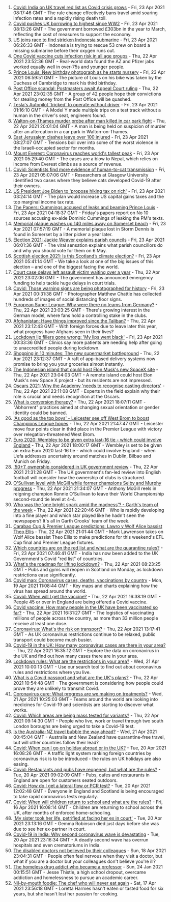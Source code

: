 1. [Covid: India on UK travel red list as Covid crisis grows](https://www.bbc.co.uk/news/uk-56848006) - Fri, 23 Apr 2021 08:17:46 GMT - The rule change effectively bans travel amid soaring infection rates and a rapidly rising death toll.
2. [Covid pushes UK borrowing to highest since WW2](https://www.bbc.co.uk/news/business-56856195) - Fri, 23 Apr 2021 08:13:26 GMT - The government borrowed £303bn in the year to March, reflecting the cost of measures to support the economy.
3. [US joins race to find stricken Indonesia submarine](https://www.bbc.co.uk/news/world-asia-56851487) - Fri, 23 Apr 2021 06:26:33 GMT - Indonesia is trying to rescue 53 crew on board a missing submarine before their oxygen runs out.
4. [One Covid vaccine cuts infection risk in all age groups](https://www.bbc.co.uk/news/health-56844220) - Thu, 22 Apr 2021 23:52:36 GMT - Real-world data found the AZ and Pfizer jabs worked equally well in over-75s and younger people.
5. [Prince Louis: New birthday photograph as he starts nursery](https://www.bbc.co.uk/news/uk-56853207) - Fri, 23 Apr 2021 06:59:51 GMT - The picture of Louis on his bike was taken by the Duchess of Cambridge to mark his third birthday.
6. [Post Office scandal: Postmasters await Appeal Court ruling](https://www.bbc.co.uk/news/business-56496207) - Thu, 22 Apr 2021 23:02:35 GMT - A group of 42 people hope their convictions for stealing money from the Post Office will be quashed.
7. [Tesla's Autopilot 'tricked' to operate without driver](https://www.bbc.co.uk/news/technology-56854417) - Fri, 23 Apr 2021 01:16:10 GMT - A Model Y made multiple trips on a test track without a human in the driver's seat, engineers found.
8. [Walton-on-Thames murder probe after man killed in car park fight](https://www.bbc.co.uk/news/uk-england-surrey-56846688) - Thu, 22 Apr 2021 20:01:04 GMT - A man is being held on suspicion of murder after an altercation in a car park in Walton-on-Thames.
9. [East Jerusalem clashes leave over 100 injured](https://www.bbc.co.uk/news/world-middle-east-56854275) - Fri, 23 Apr 2021 08:27:07 GMT - Tensions boil over into some of the worst violence in the Israeli-occupied sector for months.
10. [Mount Everest: Coronavirus reaches world's tallest peak](https://www.bbc.co.uk/news/world-asia-56854986) - Fri, 23 Apr 2021 05:29:40 GMT - The cases are a blow to Nepal, which relies on income from Everest climbs as a source of revenue.
11. [Covid: Scientists find more evidence of human-to-cat transmission](https://www.bbc.co.uk/news/uk-scotland-glasgow-west-56821770) - Fri, 23 Apr 2021 05:07:06 GMT - Researchers at Glasgow University identified two cases where they believe cats developed Covid-19 after their owners.
12. [US President Joe Biden to 'propose hiking tax on rich'](https://www.bbc.co.uk/news/business-56855301) - Fri, 23 Apr 2021 03:24:14 GMT - The plan would increase US capital gains taxes and the top marginal income tax rate.
13. [The Papers: Cummings accused of leaks and beaming Prince Louis](https://www.bbc.co.uk/news/blogs-the-papers-56854427) - Fri, 23 Apr 2021 04:18:37 GMT - Friday's papers report on No 10 sources accusing ex-aide Dominic Cummings of leaking the PM's texts.
14. [Memorial plaque washes up 140 miles away on Somerset beach](https://www.bbc.co.uk/news/uk-england-somerset-56847542) - Fri, 23 Apr 2021 07:57:19 GMT - A memorial plaque lost in Storm Dennis is found in Somerset by a litter picker a year later.
15. [Election 2021: Jackie Weaver explains parish councils](https://www.bbc.co.uk/news/uk-england-leeds-56847148) - Fri, 23 Apr 2021 06:01:36 GMT - The viral sensation explains what parish councillors do and why you should vote for them on 6 May.
16. [Scottish election 2021: Is this Scotland’s climate election?](https://www.bbc.co.uk/news/uk-scotland-56848288) - Fri, 23 Apr 2021 05:41:14 GMT - We take a look at one of the big issues of this election – and one of the biggest facing the world.
17. [Court case delays left assault victim waiting over a year](https://www.bbc.co.uk/news/uk-56765175) - Thu, 22 Apr 2021 23:02:06 GMT - The government has announced emergency funding to help tackle huge delays in court trials.
18. [Covid: Those warning signs are being photographed for history](https://www.bbc.co.uk/news/in-pictures-56675382) - Fri, 23 Apr 2021 00:31:38 GMT - Photographer Matthew Chattle has collected hundreds of images of social distancing floor signs.
19. [European Super League: Why were there no teams from Germany?](https://www.bbc.co.uk/news/world-europe-56845662) - Thu, 22 Apr 2021 23:03:25 GMT - There's growing interest in the German model, where fans hold a controlling stake in the clubs.
20. [Afghanistan: Have things improved since the Taliban?](https://www.bbc.co.uk/news/56779160) - Thu, 22 Apr 2021 23:12:43 GMT - With foreign forces due to leave later this year, what progress have Afghans seen in their lives?
21. [Lockdown lip fillers gone wrong: 'My lips went black'](https://www.bbc.co.uk/news/newsbeat-56845921) - Fri, 23 Apr 2021 00:33:36 GMT - Clinics say more patients are needing help after going to unaccredited people during lockdown.
22. [Shopping in 10 minutes: The new supermarket battleground](https://www.bbc.co.uk/news/business-56720044) - Thu, 22 Apr 2021 23:12:37 GMT - A raft of app-based delivery systems now promise to bring you your groceries almost instantly.
23. [The Indonesian island that could host Elon Musk's new SpaceX site](https://www.bbc.co.uk/news/world-asia-56797133) - Thu, 22 Apr 2021 23:04:03 GMT - A remote island could host Elon Musk's new Space X project - but its residents are not impressed.
24. [Oscars 2021: Why the Academy 'needs to recognise casting directors'](https://www.bbc.co.uk/news/entertainment-arts-56813184) - Thu, 22 Apr 2021 23:11:08 GMT - Experts in the field explain why their role is crucial and needs recognition at the Oscars.
25. [What is conversion therapy?](https://www.bbc.co.uk/news/explainers-56496423) - Thu, 22 Apr 2021 18:07:11 GMT - "Abhorrent" practices aimed at changing sexual orientation or gender identity could be banned.
26. ['As good as the top boys' - Leicester see off West Brom to boost Champions League hopes](https://www.bbc.co.uk/sport/football/56754992) - Thu, 22 Apr 2021 21:47:47 GMT - Leicester move four points clear in third place in the Premier League with victory over relegation-threatened West Brom.
27. [Euro 2020: Wembley to be given extra last-16 tie - which could involve England](https://www.bbc.co.uk/sport/football/56852135) - Thu, 22 Apr 2021 18:00:17 GMT - Wembley is set to be given an extra Euro 2020 last-16 tie - which could involve England - when Uefa addresses uncertainty around matches in Dublin, Bilbao and Munich on Friday.
28. ['50+1' ownership considered in UK government review](https://www.bbc.co.uk/sport/football/56852632) - Thu, 22 Apr 2021 21:31:28 GMT - The UK government's fan-led review into English football will consider how the ownership of clubs is structured.
29. [O'Sullivan level with McGill while former champions Selby and Murphy progress](https://www.bbc.co.uk/sport/snooker/56838605) - Thu, 22 Apr 2021 21:34:07 GMT - Anthony McGill reels in reigning champion Ronnie O'Sullivan to leave their World Championship second-round tie level at 4-4.
30. [Who was the 'one bright spark amid the madness'? - Garth's team of the week](https://www.bbc.co.uk/sport/football/56849170) - Thu, 22 Apr 2021 22:20:46 GMT - Who is rapidly developing into a fine player and which star played like he hadn't seen the newspapers? It's all in Garth Crooks' team of the week.
31. [Carabao Cup & Premier League predictions: Lawro v Wolf Alice bassist Theo Ellis](https://www.bbc.co.uk/sport/football/56833320) - Thu, 22 Apr 2021 21:01:44 GMT - Mark Lawrenson takes on Wolf Alice bassist Theo Ellis to make predictions for this weekend's EFL Cup final and Premier League fixtures.
32. [Which countries are on the red list and what are the quarantine rules?](https://www.bbc.co.uk/news/explainers-52544307) - Fri, 23 Apr 2021 07:46:41 GMT - India has now been added to the UK Government's Covid "red list" of countries.
33. [What's the roadmap for lifting lockdown?](https://www.bbc.co.uk/news/explainers-52530518) - Thu, 22 Apr 2021 08:23:25 GMT - Pubs and gyms will reopen in Scotland on Monday, as lockdown restrictions ease significantly.
34. [Covid map: Coronavirus cases, deaths, vaccinations by country](https://www.bbc.co.uk/news/world-51235105) - Mon, 19 Apr 2021 11:08:44 GMT - Key maps and charts explaining how the virus has spread around the world.
35. [Covid: When will I get the vaccine?](https://www.bbc.co.uk/news/health-55045639) - Thu, 22 Apr 2021 16:38:19 GMT - People 45 or over in England are being offered a Covid vaccine.
36. [Covid vaccine: How many people in the UK have been vaccinated so far?](https://www.bbc.co.uk/news/health-55274833) - Thu, 22 Apr 2021 16:31:27 GMT - The logistics of vaccinating millions of people across the country, as more than 33 million people receive at least one dose.
37. [Coronavirus: What's the risk on transport?](https://www.bbc.co.uk/news/health-51736185) - Thu, 22 Apr 2021 13:17:41 GMT - As UK coronavirus restrictions continue to be relaxed, public transport could become much busier.
38. [Covid-19 in the UK: How many coronavirus cases are there in your area?](https://www.bbc.co.uk/news/uk-51768274) - Thu, 22 Apr 2021 16:35:12 GMT - Explore the data on coronavirus in the UK and find out how many cases there are in your area.
39. [Lockdown rules: What are the restrictions in your area?](https://www.bbc.co.uk/news/uk-54373904) - Wed, 21 Apr 2021 10:00:13 GMT - Use our search tool to find out about coronavirus rules and restrictions where you live.
40. [What is a Covid passport and what are the UK's plans?](https://www.bbc.co.uk/news/explainers-55718553) - Thu, 22 Apr 2021 10:54:48 GMT - The government is considering how people could prove they are unlikely to transmit Covid.
41. [Coronavirus cure: What progress are we making on treatments?](https://www.bbc.co.uk/news/health-52354520) - Wed, 21 Apr 2021 10:25:03 GMT - Teams around the world are looking into medicines for Covid-19 and scientists are starting to discover what works.
42. [Covid: Which areas are being mass tested for variants?](https://www.bbc.co.uk/news/explainers-54872039) - Thu, 22 Apr 2021 09:14:30 GMT - People who live, work or travel through two south London boroughs are being urged to take a Covid-19 test.
43. [Is the Australia-NZ travel bubble the way ahead?](https://www.bbc.co.uk/news/business-56796943) - Wed, 21 Apr 2021 00:45:04 GMT - Australia and New Zealand have quarantine-free travel, but will other countries follow their lead?
44. [Covid: When can I go on holiday abroad or in the UK?](https://www.bbc.co.uk/news/explainers-52646738) - Tue, 20 Apr 2021 16:08:26 GMT - A traffic light system ranking foreign countries by coronavirus risk is to be introduced - the rules on UK holidays are also easing.
45. [Covid: Restaurants and pubs have reopened, but what are the rules?](https://www.bbc.co.uk/news/business-52977388) - Tue, 20 Apr 2021 09:02:09 GMT - Pubs, cafes and restaurants in England are open for customers seated outdoors.
46. [Covid: How do I get a lateral flow or PCR test?](https://www.bbc.co.uk/news/health-51943612) - Tue, 20 Apr 2021 12:02:48 GMT - Everyone in England and Scotland is being encouraged to take rapid coronavirus tests regularly.
47. [Covid: When will children return to school and what are the rules?](https://www.bbc.co.uk/news/education-51643556) - Fri, 16 Apr 2021 16:08:14 GMT - Children are returning to school across the UK, after months of enforced home-schooling.
48. ['My sister took her life, petrified at facing her ex in court'](https://www.bbc.co.uk/news/uk-56539465) - Tue, 20 Apr 2021 23:13:16 GMT - Gemma Robinson died just days before she was due to see her ex-partner in court.
49. [Covid-19 in India: Why second coronavirus wave is devastating](https://www.bbc.co.uk/news/world-asia-india-56811315) - Tue, 20 Apr 2021 23:16:34 GMT - A deadly second wave has overrun hospitals and even crematoriums in India.
50. [The disabled doctors not believed by their colleagues](https://www.bbc.co.uk/news/disability-56244376) - Sun, 18 Apr 2021 23:04:31 GMT - People often feel nervous when they visit a doctor, but what if you are a doctor but your colleagues don't believe you're ill?
51. [The homeless drug addict who became a professor](https://www.bbc.co.uk/news/stories-55559382) - Sun, 24 Jan 2021 00:15:51 GMT - Jesse Thistle, a high school dropout, overcame addiction and homelessness to pursue an academic career.
52. [Nil-by-mouth foodie: The chef who will never eat again](https://www.bbc.co.uk/news/stories-56688582) - Sat, 17 Apr 2021 23:56:18 GMT - Loretta Harmes hasn't eaten or tasted food for six years, but she hasn't lost her passion for cooking.
